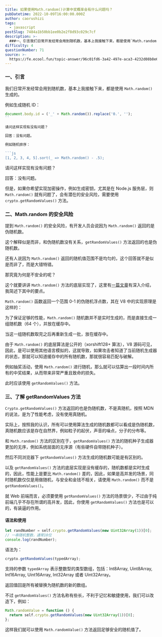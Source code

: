 ```yaml
---
title: 如果使用Math.random()计算中奖概率会有什么问题吗？
pubDatetime: 2022-10-09T16:00:00.000Z
author: caorushizi
tags:
  - javascript
postSlug: 7484a1b50bb1ee0b2e2f8d93c029c7cf
description: >-
  ###一、引言我们日常开发经常会用到随机数，基本上我接触下来，都是使用`Math.random()`生成的。例如生成随机ID：```jsdocument.body.id=('_'+Math.rando
difficulty: 4
questionNumber: 71
source: >-
  https://fe.ecool.fun/topic-answer/96c01fd6-3a42-497e-aca3-4232d08b8e6b?orderBy=updateTime&order=desc&tagId=10
---
```


### 一、引言

我们日常开发经常会用到随机数，基本上我接触下来，都是使用 `Math.random()` 生成的。

例如生成随机 ID：

````js
document.body.id = ('_' + Math.random()).replace('0.', '');
``

请问这样实现有没有问题？

回答：没有问题。

例如随机排序：

```js
[1, 2, 3, 4, 5].sort(_ => Math.random() - .5);
````

请问这样实现有没有问题？

回答：没有问题。

但是，如果你希望实现加密操作，例如生成密钥，尤其是在 Node.js 服务层，则 `Math.random()` 就有问题了，会有潜在的安全风险，需要使用 `crypto.getRandomValues()` 方法。

### 二、Math.random 的安全风险

提到 `Math.random()` 的安全风险，有开发人员会说因为 `Math.random()` 返回的是伪随机数。

这个解释似是而非，和伪随机数没有关系，`getRandomValues()` 方法返回的也是伪随机数。

还有人说因为 `Math.random()` 返回的随机值范围不是均匀的，这个回答就不是似是而非了，而是大错特错。

那究竟为何是不安全的呢？

这个就要讲讲 `Math.random()` 方法的底层实现了，这里有[一篇文章](https://www.anquanke.com/post/id/231799)有深入介绍，我简述下其中的要点。

`Math.random()` 函数返回一个范围 0-1 的伪随机浮点数，其在 V8 中的实现原理是这样的：

为了保证足够的性能，`Math.random()` 随机数并不是实时生成的，而是直接生成一组随机数（64 个），并放在缓存中。

当这一组随机数取完之后再重新生成一批，放在缓存中。

由于 `Math.random()` 的底层算法是公开的（xorshift128+ 算法），V8 源码可见，因此，是可以使用其他语言模拟的，这就导致，如果攻击者知道了当前随机生成器的状态，那就可以知道缓存中的所有随机数，那就很容易匹配与破解。

例如抽奖活动，使用 `Math.random()` 进行随机，那么就可以估算出一段时间内所有的中奖结果，从而带来非常严重且致命的损失。

此时应该使用 `getRandomValues()` 方法。

### 三、了解 getRandomValues 方法

`Crypto.getRandomValues()` 方法返回的也是伪随机数，不是真随机，按照 MDN 的说法，是为了性能考虑，没有使用真随机。

实际上，按照我的认识，所有可以使用算法生成的随机数都可以看成是伪随机数，真随机数应该是存在自然界，例如粒子的起伏，声音的噪点，分子的分布等。

和 `Math.random()` 方法的区别在于，`getRandomValues()` 方法的随机种子生成器更加的无序，例如系统层面的无序源（有些硬件自带随机种子）。

然后不同浏览器下 `getRandomValues()` 方法生成的随机数可能是有区别的。

以及 `getRandomValues()` 方法的底层实现是没有缓存的，随机数都是实时生成的，因此，性能上是要比 `Math.random()` 差的，因此，如果是高并发的场景，同时随机数仅仅是用做随机，与安全和金钱不相关，请使用 `Math.random()` 而不是 `getRandomValues()`。

就 Web 前端而言，必须要使用 `getRandomValues()` 方法的场景很少，不过由于纯前端几乎不存在所谓的高并发，因此，你使用 `getRandomValues()` 方法也是可以的，有装逼的作用。

#### 语法和使用

```js
let randNumber = self.crypto.getRandomValues(new Uint32Array(1))[0];
// 一串随机整数，通常10位
console.log(randNumber);
```

语法为：

```js
crypto.getRandomValues(typedArray);
```

支持的参数 `typedArray` 表示整数型的类型数组，包括：Int8Array, Uint8Array, Int16Array, Uint16Array, Int32Array 或者 Uint32Array。

返回值回是所有被替换为随机数的新的数组。

不过 `getRandomValues()` 方法名称有些长，不利于记忆和敏捷使用，我们可以改造下，例如：

```js
Math.randomValue = function () {
  return self.crypto.getRandomValues(new Uint32Array(1))[0];
};
```

这样我们就可以使用 `Math.randomValue()` 方法返回足够安全的随机值了。
